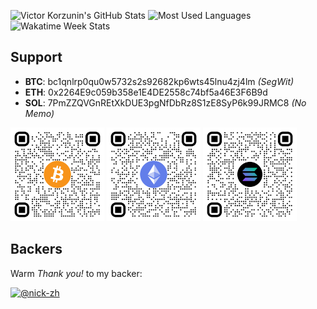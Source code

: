 ![Victor Korzunin's GitHub Stats](https://github-readme-stats.vercel.app/api?username=floydspace&show_icons=true&hide_border=true&hide_title=true)
![Most Used Languages](https://github-readme-stats.vercel.app/api/top-langs/?username=floydspace&hide_border=true&layout=compact&card_width=296)
![Wakatime Week Stats](https://github-readme-stats.vercel.app/api/wakatime?username=floydspace&hide_border=true&layout=compact)

## Support
- **BTC**: bc1qnlrp0qu0w5732s2s92682kp6wts45lnu4zj4lm _(SegWit)_
- **ETH**: 0x2264E9c059b358e1E4DE2558c74bf5a46E3F6B9d
- **SOL**: 7PmZZQVGnREtXkDUE3pgNfDbRz8S1zE8SyP6k99JRMC8 _(No Memo)_
<div>
  <img src="bitcoin-qr.png" alt="Bitcoin QR Code" height="150" width="150" />
  <img src="ethereum-qr.png" alt="Bitcoin QR Code" height="150" width="150" />
  <img src="solana-qr.png" alt="Bitcoin QR Code" height="150" width="150" />
<div>

## Backers
Warm _Thank you!_ to my backer:

<a href="https://github.com/nick-zh">
  <img title="@nick-zh" src="https://avatars.githubusercontent.com/u/3214182?s=70&amp;v=4" width="75" height="75" alt="@nick-zh">
</a>
